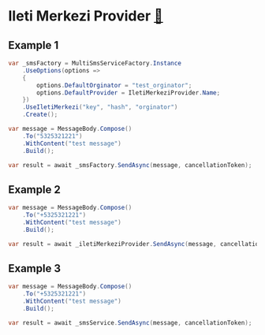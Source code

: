 ﻿# Ileti Merkezi Provider [🔗](https://www.iletimerkezi.com/panel/auth/signup)

## Example 1

```csharp
var _smsFactory = MultiSmsServiceFactory.Instance
    .UseOptions(options =>
    {
        options.DefaultOrginator = "test_orginator";
        options.DefaultProvider = IletiMerkeziProvider.Name;
    })
    .UseIletiMerkezi("key", "hash", "orginator")
    .Create();

var message = MessageBody.Compose()
    .To("5325321221")
    .WithContent("test message")
    .Build();

var result = await _smsFactory.SendAsync(message, cancellationToken);
```

## Example 2

```csharp
var message = MessageBody.Compose()
    .To("+5325321221")
    .WithContent("test message")
    .Build();

var result = await _iletiMerkeziProvider.SendAsync(message, cancellationToken);
```

## Example 3

```csharp
var message = MessageBody.Compose()
    .To("+5325321221")
    .WithContent("test message")
    .Build();

var result = await _smsService.SendAsync(message, cancellationToken);
```
